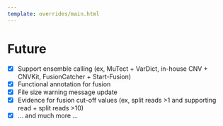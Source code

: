 ```yaml
---
template: overrides/main.html
---
```


# Future
- [x] Support ensemble calling (ex, MuTect + VarDict, in-house CNV + CNVKit, FusionCatcher + Start-Fusion)
- [x] Functional annotation for fusion
- [x] File size warning message update
- [x] Evidence for fusion cut-off values (ex, split reads >1 and supporting read + split reads >10)
- [x] ... and much more ...